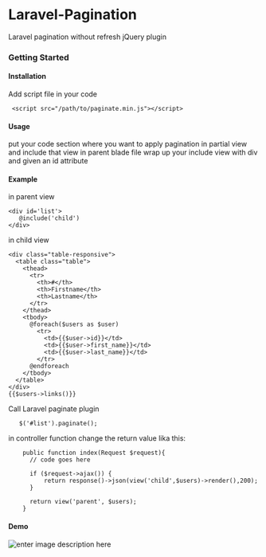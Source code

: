 # Laravel-Pagination
Laravel pagination without refresh jQuery plugin
### Getting Started
#### Installation
Add script file in your code

     <script src="/path/to/paginate.min.js"></script>
#### Usage
put your code section where you want to apply pagination in partial view and include that view in parent blade file
wrap up your include view with div and given an id attribute

#### Example

in parent view

    <div id='list'>
       @include('child')
    </div>
    
in child view

    <div class="table-responsive">          
      <table class="table">
        <thead>
          <tr>
            <th>#</th>
            <th>Firstname</th>
            <th>Lastname</th>
          </tr>
        </thead>
        <tbody>
          @foreach($users as $user)
            <tr>
              <td>{{$user->id}}</td>
              <td>{{$user->first_name}}</td>
              <td>{{$user->last_name}}</td>
            </tr>
          @endforeach
        </tbody>
      </table>
    </div>
    {{$users->links()}}
    
Call Laravel paginate plugin

       $('#list').paginate();
       
in controller function change the return value lika this:

        public function index(Request $request){
          // code goes here

          if ($request->ajax()) {
              return response()->json(view('child',$users)->render(),200);
          }

          return view('parent', $users);
        }

#### Demo
![enter image description here](https://github.com/bilal1112/Laravel-Pagination-jQuery-Plugin/blob/master/demo.gif)
